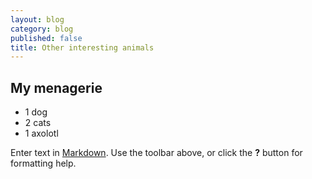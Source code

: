```yaml
---
layout: blog
category: blog
published: false
title: Other interesting animals
---
```

## My menagerie

- 1 dog
- 2 cats
- 1 axolotl

Enter text in [Markdown](http://daringfireball.net/projects/markdown/). Use the toolbar above, or click the **?** button for formatting help.
